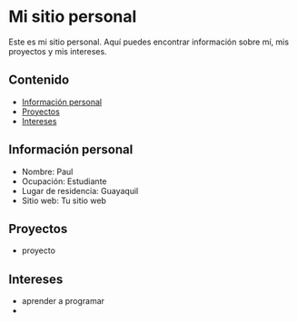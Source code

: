 # Mi sitio personal
Este es mi sitio personal. Aquí puedes encontrar información sobre mí, mis
proyectos y mis intereses.
## Contenido
* [Información personal](#información-personal)
* [Proyectos](#proyectos)
* [Intereses](#intereses)
## Información personal
* Nombre: Paul
* Ocupación: Estudiante
* Lugar de residencia: Guayaquil
* Sitio web: Tu sitio web
## Proyectos
* proyecto
## Intereses
* aprender a programar
* 

